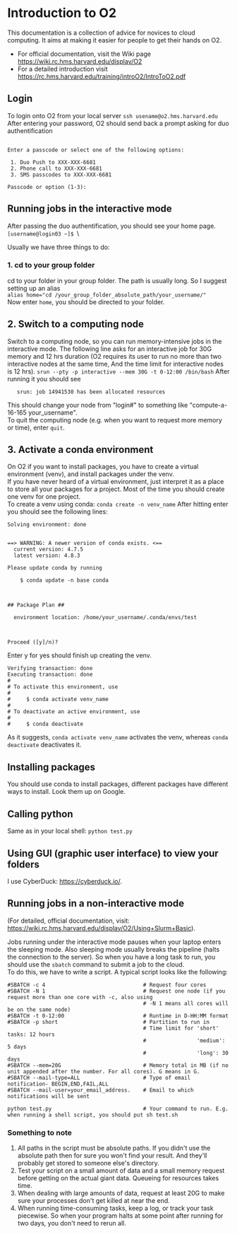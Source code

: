 # Introduction to O2
This documentation is a collection of advice for novices to cloud computing. It aims at making it easier for people to get their hands on O2.

- For official documentation, visit the Wiki page https://wiki.rc.hms.harvard.edu/display/O2
- For a detailed introduction visit https://rc.hms.harvard.edu/training/introO2/IntroToO2.pdf

## Login
To login onto O2 from your local server
```ssh usename@o2.hms.harvard.edu```
After entering your password, O2 should send back a prompt asking for duo authentification
```Duo two-factor login for yih798

Enter a passcode or select one of the following options:

 1. Duo Push to XXX-XXX-6681
 2. Phone call to XXX-XXX-6681
 3. SMS passcodes to XXX-XXX-6681

Passcode or option (1-3): 
```

## Running jobs in the interactive mode
After passing the duo authentification, you should see your home page.\
```[username@login03 ~]$ ```\

Usually we have three things to do:
### 1. cd to your group folder
cd to your folder in your group folder. The path is usually long. So I suggest setting up an alias\
```alias home="cd /your_group_folder_absolute_path/your_username/"```\
Now enter ```home```, you should be directed to your folder.

## 2. Switch to a computing node
Switch to a computing node, so you can run memory-intensive jobs in the interactive mode.
The following line asks for an interactive job for 30G memory and 12 hrs duration (O2 requires its user to run no more than two interactive nodes at the same time, And the time limit for interactive nodes is 12 hrs). 
```srun --pty -p interactive --mem 30G -t 0-12:00 /bin/bash```
After running it you should see
 ```srun: job 14941530 queued and waiting for resources
    srun: job 14941530 has been allocated resources
```
This should change your node from "login#" to something like "compute-a-16-165 your_username".\
To quit the computing node (e.g. when you want to request more memory or time), enter ```quit```.

## 3. Activate a conda environment 
On O2 if you want to install packages, you have to create a virtual environment (venv), and install packages under the venv.\
If you have never heard of a virtual environment, just interpret it as a place to store all your packages for a project.  Most of the time you should create one venv for one project.\
To create a venv using conda:
```conda create -n venv_name```
After hitting enter you should see the following lines:
```Collecting package metadata (current_repodata.json): done
Solving environment: done


==> WARNING: A newer version of conda exists. <==
  current version: 4.7.5
  latest version: 4.8.3

Please update conda by running

    $ conda update -n base conda



## Package Plan ##

  environment location: /home/your_username/.conda/envs/test



Proceed ([y]/n)? 
```
Enter y for yes should finish up creating the venv.
```Preparing transaction: done
Verifying transaction: done
Executing transaction: done
#
# To activate this environment, use
#
#     $ conda activate venv_name
#
# To deactivate an active environment, use
#
#     $ conda deactivate
```
As it suggests, ```conda activate venv_name``` activates the venv, whereas ```conda deactivate``` deactivates it.

## Installing packages 
You should use conda to install packages, different packages have different ways to install. Look them up on Google.

## Calling python
Same as in your local shell: ```python test.py```

## Using GUI (graphic user interface) to view your folders
I use CyberDuck: https://cyberduck.io/.

## Running jobs in a non-interactive mode
(For detailed, official documentation, visit: https://wiki.rc.hms.harvard.edu/display/O2/Using+Slurm+Basic).

Jobs running under the interactive mode pauses when your laptop enters the sleeping mode. Also sleeping mode usually breaks the pipeline (halts the connection to the server). So when you have a long task to run, you should use the ```sbatch``` command to submit a job to the cloud.\
To do this, we have to write a script. A typical script looks like the following:
```#!/bin/bash
#SBATCH -c 4                               # Request four cores
#SBATCH -N 1                               # Request one node (if you request more than one core with -c, also using
                                           # -N 1 means all cores will be on the same node)
#SBATCH -t 0-12:00                         # Runtime in D-HH:MM format
#SBATCH -p short                           # Partition to run in
                                           # Time limit for 'short' tasks: 12 hours
                                           #                'medium': 5 days
                                           #                'long': 30 days
#SBATCH --mem=20G                          # Memory total in MB (if no unit appended after the number. For all cores). G means in G.
#SBATCH --mail-type=ALL                    # Type of email notification- BEGIN,END,FAIL,ALL
#SBATCH --mail-user=your_email_address.    # Email to which notifications will be sent

python test.py                             # Your command to run. E.g. when running a shell script, you should put sh test.sh                                                 
```

### Something to note
1. All paths in the script must be absolute paths. If you didn't use the absolute path then for sure you won't find your result. And they'll probably get stored to someone else's directory.
2. Test your script on a small amount of data and a small memory request before getting on the actual giant data. Queueing for resources takes time.
3. When dealing with large amounts of data, request at least 20G to make sure your processes don't get killed at near the end.
4. When running time-consuming tasks, keep a log, or track your task piecewise. So when your program halts at some point after running for two days, you don't need to rerun all.
